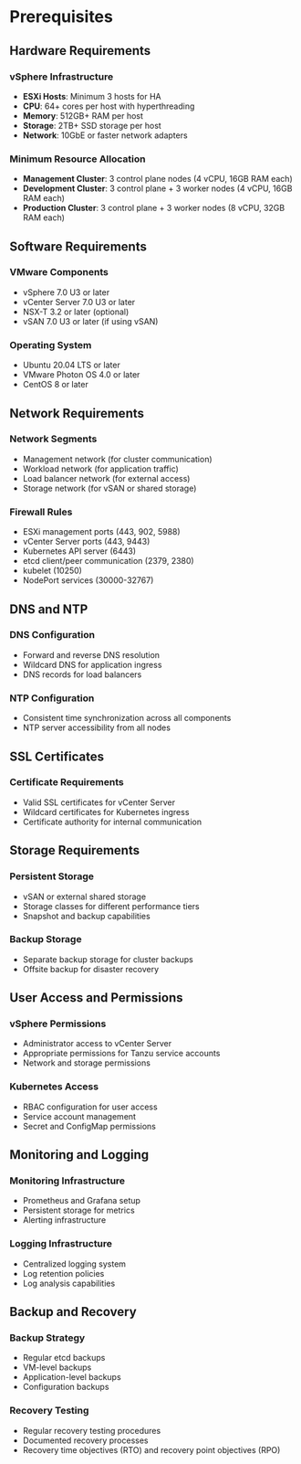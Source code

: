 # Prerequisites

## Hardware Requirements

### vSphere Infrastructure
- **ESXi Hosts**: Minimum 3 hosts for HA
- **CPU**: 64+ cores per host with hyperthreading
- **Memory**: 512GB+ RAM per host
- **Storage**: 2TB+ SSD storage per host
- **Network**: 10GbE or faster network adapters

### Minimum Resource Allocation
- **Management Cluster**: 3 control plane nodes (4 vCPU, 16GB RAM each)
- **Development Cluster**: 3 control plane + 3 worker nodes (4 vCPU, 16GB RAM each)
- **Production Cluster**: 3 control plane + 3 worker nodes (8 vCPU, 32GB RAM each)

## Software Requirements

### VMware Components
- vSphere 7.0 U3 or later
- vCenter Server 7.0 U3 or later
- NSX-T 3.2 or later (optional)
- vSAN 7.0 U3 or later (if using vSAN)

### Operating System
- Ubuntu 20.04 LTS or later
- VMware Photon OS 4.0 or later
- CentOS 8 or later

## Network Requirements

### Network Segments
- Management network (for cluster communication)
- Workload network (for application traffic)
- Load balancer network (for external access)
- Storage network (for vSAN or shared storage)

### Firewall Rules
- ESXi management ports (443, 902, 5988)
- vCenter Server ports (443, 9443)
- Kubernetes API server (6443)
- etcd client/peer communication (2379, 2380)
- kubelet (10250)
- NodePort services (30000-32767)

## DNS and NTP

### DNS Configuration
- Forward and reverse DNS resolution
- Wildcard DNS for application ingress
- DNS records for load balancers

### NTP Configuration
- Consistent time synchronization across all components
- NTP server accessibility from all nodes

## SSL Certificates

### Certificate Requirements
- Valid SSL certificates for vCenter Server
- Wildcard certificates for Kubernetes ingress
- Certificate authority for internal communication

## Storage Requirements

### Persistent Storage
- vSAN or external shared storage
- Storage classes for different performance tiers
- Snapshot and backup capabilities

### Backup Storage
- Separate backup storage for cluster backups
- Offsite backup for disaster recovery

## User Access and Permissions

### vSphere Permissions
- Administrator access to vCenter Server
- Appropriate permissions for Tanzu service accounts
- Network and storage permissions

### Kubernetes Access
- RBAC configuration for user access
- Service account management
- Secret and ConfigMap permissions

## Monitoring and Logging

### Monitoring Infrastructure
- Prometheus and Grafana setup
- Persistent storage for metrics
- Alerting infrastructure

### Logging Infrastructure
- Centralized logging system
- Log retention policies
- Log analysis capabilities

## Backup and Recovery

### Backup Strategy
- Regular etcd backups
- VM-level backups
- Application-level backups
- Configuration backups

### Recovery Testing
- Regular recovery testing procedures
- Documented recovery processes
- Recovery time objectives (RTO) and recovery point objectives (RPO)